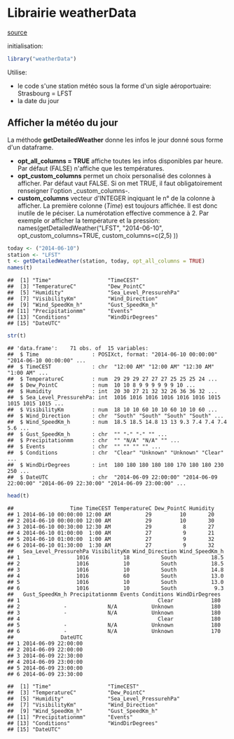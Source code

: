 Librairie weatherData
========================================================

[source](http://cran.r-project.org/web/packages/weatherData/weatherData.pdf)

initialisation:

```r
library("weatherData")
```
Utilise:
- le code s'une station météo sous la forme d'un sigle aéroportuaire: Strasbourg = LFST
- la date du jour

Afficher la météo du jour
-------------------------

La méthode __getDetailedWeather__ donne les infos le jour donné sous forme d'un dataframe.

- __opt_all_columns = TRUE__ affiche toutes les infos disponibles par heure. Par défaut (FALSE) n'affiche que les températures.
- __opt_custom_columns__ permet un choix personalisé des colonnes à afficher. Par défaut vaut FALSE. Si on met TRUE, il faut obligatoirement renseigner l'option _custom_columns-.
- __custom_columns__ vecteur d'INTEGER inqiquant le n° de la colonne à afficher. La première colonne (_Time_) est toujours affichée. Il est donc inutile de le péciser. La numérotation effective commence à 2. Par exemple or afficher la température et la pression: names(getDetailedWeather("LFST", "2014-06-10", opt_custom_columns=TRUE, custom_columns=c(2,5) ))



```r
today <- ("2014-06-10")
station <- "LFST"
t <- getDetailedWeather(station, today, opt_all_columns = TRUE)
names(t)
```

```
##  [1] "Time"                  "TimeCEST"             
##  [3] "TemperatureC"          "Dew_PointC"           
##  [5] "Humidity"              "Sea_Level_PressurehPa"
##  [7] "VisibilityKm"          "Wind_Direction"       
##  [9] "Wind_SpeedKm_h"        "Gust_SpeedKm_h"       
## [11] "Precipitationmm"       "Events"               
## [13] "Conditions"            "WindDirDegrees"       
## [15] "DateUTC"
```

```r
str(t)
```

```
## 'data.frame':	71 obs. of  15 variables:
##  $ Time                 : POSIXct, format: "2014-06-10 00:00:00" "2014-06-10 00:00:00" ...
##  $ TimeCEST             : chr  "12:00 AM" "12:00 AM" "12:30 AM" "1:00 AM" ...
##  $ TemperatureC         : num  29 29 29 27 27 27 25 25 25 24 ...
##  $ Dew_PointC           : num  10 10 8 9 9 9 9 9 9 10 ...
##  $ Humidity             : int  20 30 27 21 32 32 26 36 36 32 ...
##  $ Sea_Level_PressurehPa: int  1016 1016 1016 1016 1016 1016 1015 1015 1015 1015 ...
##  $ VisibilityKm         : num  18 10 10 60 10 10 60 10 10 60 ...
##  $ Wind_Direction       : chr  "South" "South" "South" "South" ...
##  $ Wind_SpeedKm_h       : num  18.5 18.5 14.8 13 13 9.3 7.4 7.4 7.4 5.6 ...
##  $ Gust_SpeedKm_h       : chr  "" "-" "-" "" ...
##  $ Precipitationmm      : chr  "" "N/A" "N/A" "" ...
##  $ Events               : chr  "" "" "" "" ...
##  $ Conditions           : chr  "Clear" "Unknown" "Unknown" "Clear" ...
##  $ WindDirDegrees       : int  180 180 180 180 180 170 180 180 230 250 ...
##  $ DateUTC              : chr  "2014-06-09 22:00:00" "2014-06-09 22:00:00" "2014-06-09 22:30:00" "2014-06-09 23:00:00" ...
```

```r
head(t)
```

```
##                  Time TimeCEST TemperatureC Dew_PointC Humidity
## 1 2014-06-10 00:00:00 12:00 AM           29         10       20
## 2 2014-06-10 00:00:00 12:00 AM           29         10       30
## 3 2014-06-10 00:30:00 12:30 AM           29          8       27
## 4 2014-06-10 01:00:00  1:00 AM           27          9       21
## 5 2014-06-10 01:00:00  1:00 AM           27          9       32
## 6 2014-06-10 01:30:00  1:30 AM           27          9       32
##   Sea_Level_PressurehPa VisibilityKm Wind_Direction Wind_SpeedKm_h
## 1                  1016           18          South           18.5
## 2                  1016           10          South           18.5
## 3                  1016           10          South           14.8
## 4                  1016           60          South           13.0
## 5                  1016           10          South           13.0
## 6                  1016           10          South            9.3
##   Gust_SpeedKm_h Precipitationmm Events Conditions WindDirDegrees
## 1                                            Clear            180
## 2              -             N/A           Unknown            180
## 3              -             N/A           Unknown            180
## 4                                            Clear            180
## 5              -             N/A           Unknown            180
## 6              -             N/A           Unknown            170
##               DateUTC
## 1 2014-06-09 22:00:00
## 2 2014-06-09 22:00:00
## 3 2014-06-09 22:30:00
## 4 2014-06-09 23:00:00
## 5 2014-06-09 23:00:00
## 6 2014-06-09 23:30:00
```
```{}
##  [1] "Time"                  "TimeCEST"             
##  [3] "TemperatureC"          "Dew_PointC"           
##  [5] "Humidity"              "Sea_Level_PressurehPa"
##  [7] "VisibilityKm"          "Wind_Direction"       
##  [9] "Wind_SpeedKm_h"        "Gust_SpeedKm_h"       
## [11] "Precipitationmm"       "Events"               
## [13] "Conditions"            "WindDirDegrees"       
## [15] "DateUTC"
```

